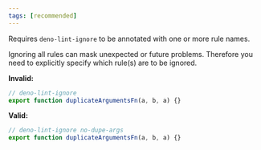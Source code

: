 ```yaml
---
tags: [recommended]
---
```


Requires `deno-lint-ignore` to be annotated with one or more rule names.

Ignoring all rules can mask unexpected or future problems. Therefore you need to
explicitly specify which rule(s) are to be ignored.

**Invalid:**

```typescript
// deno-lint-ignore
export function duplicateArgumentsFn(a, b, a) {}
```

**Valid:**

```typescript
// deno-lint-ignore no-dupe-args
export function duplicateArgumentsFn(a, b, a) {}
```
